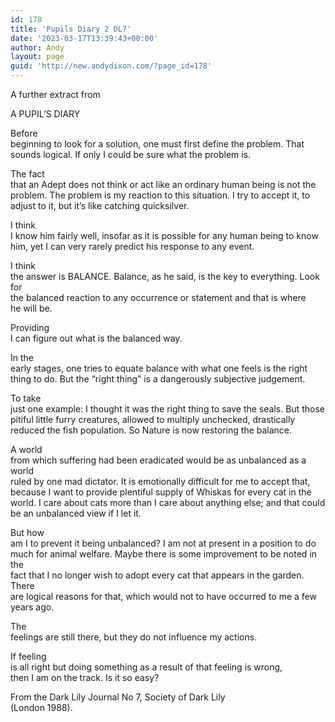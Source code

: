 ```yaml
---
id: 178
title: 'Pupils Diary 2 DL7'
date: '2023-03-17T13:39:43+00:00'
author: Andy
layout: page
guid: 'http://new.andydixon.com/?page_id=178'
---
```


A further extract from

A PUPIL’S DIARY

Before  
beginning to look for a solution, one must first define the problem. That  
sounds logical. If only I could be sure what the problem is.

The fact  
that an Adept does not think or act like an ordinary human being is not the  
problem. The problem is my reaction to this situation. I try to accept it, to  
adjust to it, but it’s like catching quicksilver.

I think  
I know him fairly well, insofar as it is possible for any human being to know  
him, yet I can very rarely predict his response to any event.

I think  
the answer is BALANCE. Balance, as he said, is the key to everything. Look for  
the balanced reaction to any occurrence or statement and that is where  
he will be.

Providing  
I can figure out what is the balanced way.

In the  
early stages, one tries to equate balance with what one feels is the right  
thing to do. But the “right thing” is a dangerously subjective judgement.

To take  
just one example: I thought it was the right thing to save the seals. But those  
pitiful little furry creatures, allowed to multiply unchecked, drastically  
reduced the fish population. So Nature is now restoring the balance.

A world  
from which suffering had been eradicated would be as unbalanced as a world  
ruled by one mad dictator. It is emotionally difficult for me to accept that,  
because I want to provide plentiful supply of Whiskas for every cat in the  
world. I care about cats more than I care about anything else; and that could  
be an unbalanced view if I let it.

But how  
am I to prevent it being unbalanced? I am not at present in a position to do  
much for animal welfare. Maybe there is some improvement to be noted in the  
fact that I no longer wish to adopt every cat that appears in the garden. There  
are logical reasons for that, which would not to have occurred to me a few  
years ago.

The  
feelings are still there, but they do not influence my actions.

If feeling  
is all right but doing something as a result of that feeling is wrong,  
then I am on the track. Is it so easy?

From the Dark Lily Journal No 7, Society of Dark Lily  
(London 1988).